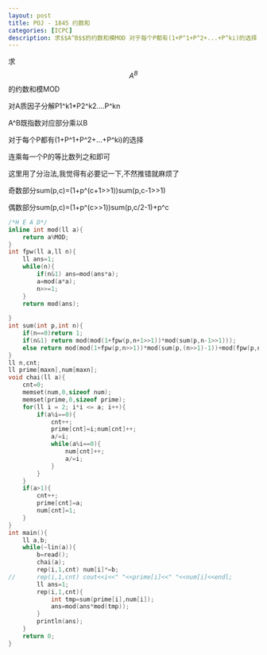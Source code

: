 ```yaml
---
layout: post
title: POJ - 1845 约数和
categories: [ICPC]
description: 求$$A^B$$的约数和模MOD 对于每个P都有(1+P^1+P^2+...+P^ki)的选择 连乘每一个P的等比数列之和即可
---
```


求$$A^B$$的约数和模MOD

<!--more-->

对A质因子分解P1^k1*P2^k2....P^kn

A^B既指数对应部分乘以B

对于每个P都有(1+P^1+P^2+...+P^ki)的选择

连乘每一个P的等比数列之和即可

这里用了分治法,我觉得有必要记一下,不然推错就麻烦了

奇数部分sum(p,c)=(1+p^(c+1>>1))sum(p,c-1>>1)

偶数部分sum(p,c)=(1+p^(c>>1))sum(p,c/2-1)+p^c

```C++
/*H E A D*/
inline int mod(ll a){
    return a%MOD;
}
int fpw(ll a,ll n){
    ll ans=1;
    while(n){
        if(n&1) ans=mod(ans*a);
        a=mod(a*a);
        n>>=1; 
    }
    return mod(ans);
    
}
int sum(int p,int n){
    if(n==0)return 1;
    if(n&1) return mod(mod(1+fpw(p,n+1>>1))*mod(sum(p,n-1>>1)));
    else return mod(mod(1+fpw(p,n>>1))*mod(sum(p,(n>>1)-1))+mod(fpw(p,n)));
}
ll n,cnt;
ll prime[maxn],num[maxn];
void chai(ll a){
    cnt=0;
    memset(num,0,sizeof num);
    memset(prime,0,sizeof prime);
    for(ll i = 2; i*i <= a; i++){
        if(a%i==0){
            cnt++;
            prime[cnt]=i;num[cnt]++;
            a/=i;
            while(a%i==0){
                num[cnt]++;
                a/=i;
            }
        }
    }
    if(a>1){
        cnt++;
        prime[cnt]=a;
        num[cnt]=1;
    }
}
int main(){
    ll a,b;
    while(~lin(a)){
        b=read();
        chai(a);
        rep(i,1,cnt) num[i]*=b;
//      rep(i,1,cnt) cout<<i<<" "<<prime[i]<<" "<<num[i]<<endl;
        ll ans=1;
        rep(i,1,cnt){
            int tmp=sum(prime[i],num[i]);
            ans=mod(ans*mod(tmp));
        }
        println(ans);
    }
    return 0;
}
```
